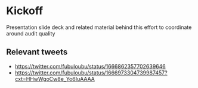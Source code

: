# Kickoff

Presentation slide deck and related material behind this effort to coordinate around audit quality

## Relevant tweets

- https://twitter.com/fubuloubu/status/1666862357702639646
- https://twitter.com/fubuloubu/status/1666973304739987457?cxt=HHwWgoCw8e_Yo6IuAAAA